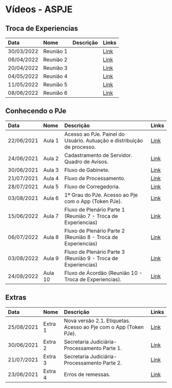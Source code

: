 # Vídeos - ASPJE


## Troca de Experiencias

|  Data  | Nome | Descrição | Links |
|:-------|:----------|:----------:|------|
| 30/03/2022 | Reunião 1 |  | [Link](https://justicaeleitoral-my.sharepoint.com/:v:/g/personal/bruney_brum_tse_jus_br/ESAzX795NnFJqt8JUGr_g34B0iWfSaciXOe0MZib_ezjhg?e=ga90yc) |
| 06/04/2022 | Reunião 2 |  | [Link](https://justicaeleitoral-my.sharepoint.com/:v:/g/personal/bruney_brum_tse_jus_br/ERiS_HQeudZMr0VFVOznOSYBs70Wt9zO7S5lsetxf68wfQ?e=k5eRi1) |
| 20/04/2022 | Reunião 3 |  | [Link](https://justicaeleitoral-my.sharepoint.com/:v:/g/personal/bruney_brum_tse_jus_br/Ef7iTC5a1u1NizYl7lsqqIwBswlbpstW7s5K-xgCNTHZWw?e=AaoStK) |
| 04/05/2022 | Reunião 4 |  | [Link](https://justicaeleitoral-my.sharepoint.com/:v:/g/personal/bruney_brum_tse_jus_br/ETVAAAAe8oVBoluqle7g5csBx9SYi5u3buKREvOwjjFMUQ?e=bJ2VYg) |
| 11/05/2022 | Reunião 5 |  | [Link](https://justicaeleitoral-my.sharepoint.com/:v:/g/personal/bruney_brum_tse_jus_br/ESG3bODwfzBLtiGl-Lymk8ABmXQRjyO8sWY_33nRv2MdLg?e=NapktF) |
| 08/06/2022 | Reunião 6 |  | [Link](https://justicaeleitoral-my.sharepoint.com/:v:/g/personal/bruney_brum_tse_jus_br/EcsgCJGzBUlPgmgfgVRKH-cBN9CPQHr3RMIs47YTCYpnRw?e=ZntADq) |

## Conhecendo o PJe

|  Data  | Nome | Descrição | Links |
|:-------|:----------|:----------|:------|
| 22/06/2021 | Aula 1 | Acesso ao PJe. Painel do Usuário. Autuação e distribuição de processo. | [Link](https://web.microsoftstream.com/video/3644c8fc-b9c7-4a2d-b142-2d54f5b9e85b) |
| 24/06/2021 | Aula 2 | Cadastramento de Servidor. Quadro de Avisos. | [Link](https://web.microsoftstream.com/video/ecf4cbe1-7acc-45ea-8ef7-6d16255168f7) |
| 30/06/2021 | Aula 3 | Fluxo de Gabinete. | [Link](https://web.microsoftstream.com/video/4fb46319-9742-42eb-a8ba-7840dfba494e) |
| 21/07/2021 | Aula 4 | Fluxo de Processamento. | [Link](https://web.microsoftstream.com/video/4d7a7466-4bd3-4b71-b4f3-183c1e4ce796) |
| 28/07/2021 | Aula 5 | Fluxo de Corregedoria. | [Link](https://web.microsoftstream.com/video/00acb760-22b5-42df-a8c6-b8cd88ff2daa) |
| 03/08/2021 | Aula 6 | 1º Grau do PJe. Acesso ao Pje com o App (Token PJe). | [Link](https://web.microsoftstream.com/video/4f953ff5-3b52-4f82-9944-1e1a8d597a38) |
| 15/06/2022 | Aula 7 | Fluxo de Plenário Parte 1 (Reunião 7 - Troca de Experiencias) | [Link](https://justicaeleitoral-my.sharepoint.com/:v:/g/personal/bruney_brum_tse_jus_br/EVjgC3aNpMtBjhPA02i4vzMBUBuFDuf2xtHVG0w5nx7sXw?e=Fb1qEB) |
| 06/07/2022 | Aula 8 | Fluxo de Plenário Parte 2 (Reunião 8 - Troca de Experiencias) | [Link](https://justicaeleitoral-my.sharepoint.com/:v:/g/personal/bruney_brum_tse_jus_br/ERoDJj_FyR1KnXna4s6qSjkBweYo50ALE0FY1WWzdhbvYQ?e=piCCfP) |
| 03/08/2022 | Aula 9 | Fluxo de Plenário Parte 3 (Reunião 9 - Troca de Experiencias) | [Link](https://justicaeleitoral-my.sharepoint.com/:v:/g/personal/bruney_brum_tse_jus_br/ESEMicELOOtAll0x4vRSle8B6bKNc-b2B0nif9-fW4ozdg?e=4m3BVo) |
| 24/08/2022 | Aula 10 | Fluxo de Ácordão (Reunião 10 - Troca de Experiencias). | [Link](https://justicaeleitoral-my.sharepoint.com/:v:/g/personal/bruney_brum_tse_jus_br/EfiN7KrFvQhPtri5adK_y3ABmVCUfPWFKmAhik0TKUaVtQ?e=hghXjx) |

## Extras

|  Data  | Nome | Descrição | Links |
|:-------|:----------|:----------|:------|
| 25/08/2021 | Extra 1 | Nova versão 2.1. Etiquetas. Acesso ao Pje com o App (Token PJe). | [Link](https://justicaeleitoral-my.sharepoint.com/:v:/g/personal/bruney_brum_tse_jus_br/Eb1JEUqMh-pHpd_GLih-baAB5rxPFH5fLdlRAfFdt0IrrQ) |
| 30/06/2021 | Extra 2 | Secretaria Judiciária- Processamento Parte 1. | [Link](https://justicaeleitoral-my.sharepoint.com/:v:/g/personal/ruy_tavares_tse_jus_br/EYmWj7JTldJHoaS6gmJDtwsBSdMrZnpg6iWvVr24l4kh_Q?e=Bbol53) |
| 21/07/2021 | Extra 3 | Secretaria Judiciária- Processamento Parte 2. | [Link](https://justicaeleitoral-my.sharepoint.com/:v:/g/personal/ruy_tavares_tse_jus_br/Ea6POAns3v5KlrFCwGLsRFEB6-dHzN3x98RtGyF2zdRoLg?e=Eqv469) |
| 23/06/2021 | Extra 4 | Erros de remessas. | [Link](https://justicaeleitoral-my.sharepoint.com/:v:/g/personal/ruy_tavares_tse_jus_br/EVc_-ddzbApKmq2ep-kWA-kB_P0OduqXJWJcTS0jcbJjcQ?e=KC9egH) |

